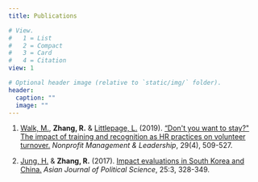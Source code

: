 ```yaml
---
title: Publications

# View.
#   1 = List
#   2 = Compact
#   3 = Card
#   4 = Citation
view: 1

# Optional header image (relative to `static/img/` folder).
header:
  caption: ""
  image: ""
---
```


1. [Walk, M.](https://oneill.iupui.edu/contact/people-directory/walk-marlene.html), **Zhang, R.** & [Littlepage, L.](https://spea.indiana.edu/faculty-research/directory/profiles/faculty/full-time/littlepage-laura.html) (2019). [“Don't you want to stay?" The impact of training and recognition as HR practices on volunteer turnover.](https://onlinelibrary.wiley.com/doi/full/10.1002/nml.21344) _Nonprofit Management & Leadership_, 29(4), 509-527.

2. [Jung, H.](https://kupa.korea.edu/kupaeng/professor/fulltime.do?mode=view&articleNo=36685&article.offset=0&articleLimit=200) & **Zhang, R.** (2017). [Impact evaluations in South Korea and China.](http://dx.doi.org/10.1080/02185377.2017.1373685) _Asian Journal of Political Science_, 25:3, 328-349.

